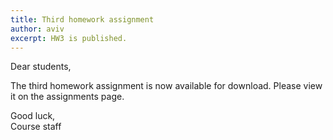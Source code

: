 ```yaml
---
title: Third homework assignment
author: aviv
excerpt: HW3 is published.
---
```


Dear students,

The third homework assignment is now available for download.
Please view it on the assignments page.

Good luck,  
Course staff


